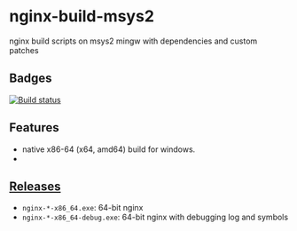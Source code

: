 # nginx-build-msys2

nginx build scripts on msys2 mingw with dependencies and custom patches

## Badges

[![Build status](https://ci.appveyor.com/api/projects/status/37id70wnp13ffux8?svg=true)](https://ci.appveyor.com/project/dyq94310/nginx-build-msys2)

## Features

* native x86-64 (x64, amd64) build for windows.
* 

## [Releases](https://github.com/myfreeer/nginx-build-msys2/releases)

* `nginx-*-x86_64.exe`: 64-bit nginx
* `nginx-*-x86_64-debug.exe`: 64-bit nginx with debugging log and symbols

